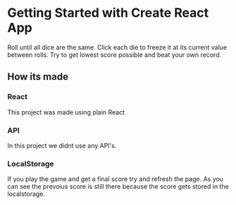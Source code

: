 # Getting Started with Create React App

Roll until all dice are the same. Click each die to freeze it at its current value between rolls. Try to get lowest score possible and beat your own record. 

## How its made

### React
This project was made using plain React

### API
In this project we didnt use any API's. 

### LocalStorage
If you play the game and get a final score try and refresh the page. As you can see the prevoius score is still there because the score gets stored in the localstorage. 

